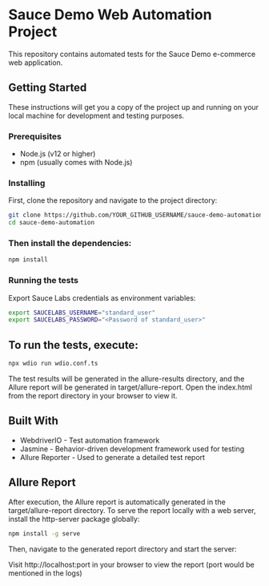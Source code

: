 # Sauce Demo Web Automation Project

This repository contains automated tests for the Sauce Demo e-commerce web application.

## Getting Started

These instructions will get you a copy of the project up and running on your local machine for development and testing purposes.

### Prerequisites

- Node.js (v12 or higher)
- npm (usually comes with Node.js)

### Installing

First, clone the repository and navigate to the project directory:

```sh
git clone https://github.com/YOUR_GITHUB_USERNAME/sauce-demo-automation.git
cd sauce-demo-automation
```

### Then install the dependencies:
```sh
npm install
```

### Running the tests
Export Sauce Labs credentials as environment variables:

```sh
export SAUCELABS_USERNAME="standard_user"
export SAUCELABS_PASSWORD="<Password of standard_user>"
```

## To run the tests, execute:

```sh
npx wdio run wdio.conf.ts
```

The test results will be generated in the allure-results directory, and the Allure report will be generated in target/allure-report. Open the index.html from the report directory in your browser to view it.

## Built With

- WebdriverIO - Test automation framework
- Jasmine - Behavior-driven development framework used for testing
- Allure Reporter - Used to generate a detailed test report

## Allure Report

After execution, the Allure report is automatically generated in the target/allure-report directory. 
To serve the report locally with a web server, install the http-server package globally:

```sh
npm install -g serve
```
Then, navigate to the generated report directory and start the server:

Visit http://localhost:port in your browser to view the report (port would be mentioned in the logs)
